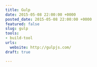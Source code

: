 ```yaml
---
title: Gulp
date: 2015-05-08 22:00:00 +0000
posted_date: 2015-05-08 22:00:00 +0000
featured: false
slug: gulp
tools:
- build-tool
urls:
  website: http://gulpjs.com/
draft: true

---
```

